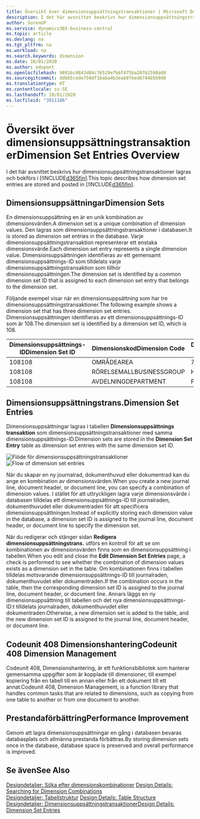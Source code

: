 ```yaml
---
title: Översikt över dimensionsuppsättningstransaktioner | Microsoft Docs
description: I det här avsnittet beskrivs hur dimensionsuppsättningstransaktioner lagras och bokförs i Dynamics 365.
author: SorenGP
ms.service: dynamics365-business-central
ms.topic: article
ms.devlang: na
ms.tgt_pltfrm: na
ms.workload: na
ms.search.keywords: dimension
ms.date: 10/01/2020
ms.author: edupont
ms.openlocfilehash: 98916c0843d84c76529e7b6f475ba207b2590a08
ms.sourcegitcommit: ddbb5cede750df1baba4b3eab8fbed6744b5b9d6
ms.translationtype: HT
ms.contentlocale: sv-SE
ms.lasthandoff: 10/01/2020
ms.locfileid: "3911186"
---
```

# <a name="dimension-set-entries-overview"></a><span data-ttu-id="f2950-103">Översikt över dimensionsuppsättningstransaktioner</span><span class="sxs-lookup"><span data-stu-id="f2950-103">Dimension Set Entries Overview</span></span>
<span data-ttu-id="f2950-104">I det här avsnittet beskrivs hur dimensionsuppsättningstransaktioner lagras och bokförs i [!INCLUDE[d365fin](includes/d365fin_md.md)].</span><span class="sxs-lookup"><span data-stu-id="f2950-104">This topic describes how dimension set entries are stored and posted in [!INCLUDE[d365fin](includes/d365fin_md.md)].</span></span>  

## <a name="dimension-sets"></a><span data-ttu-id="f2950-105">Dimensionsuppsättningar</span><span class="sxs-lookup"><span data-stu-id="f2950-105">Dimension Sets</span></span>  
<span data-ttu-id="f2950-106">En dimensionsuppsättning en är en unik kombination av dimensionsvärden.</span><span class="sxs-lookup"><span data-stu-id="f2950-106">A dimension set is a unique combination of dimension values.</span></span> <span data-ttu-id="f2950-107">Den lagras som dimensionsuppsättningstransaktioner i databasen.</span><span class="sxs-lookup"><span data-stu-id="f2950-107">It is stored as dimension set entries in the database.</span></span> <span data-ttu-id="f2950-108">Varje dimensionsuppsättningstransaktion representerar ett enstaka dimensionsvärde.</span><span class="sxs-lookup"><span data-stu-id="f2950-108">Each dimension set entry represents a single dimension value.</span></span> <span data-ttu-id="f2950-109">Dimensionsuppsättningen identifieras av ett gemensamt dimensionsuppsättnings-ID som tilldelats varje dimensionsuppsättningstransaktion som tillhör dimensionsuppsättningen.</span><span class="sxs-lookup"><span data-stu-id="f2950-109">The dimension set is identified by a common dimension set ID that is assigned to each dimension set entry that belongs to the dimension set.</span></span>  

<span data-ttu-id="f2950-110">Följande exempel visar när en dimensionsuppsättning som har tre dimensionsuppsättningstransaktioner.</span><span class="sxs-lookup"><span data-stu-id="f2950-110">The following example shows a dimension set that has three dimension set entries.</span></span> <span data-ttu-id="f2950-111">Dimensionsuppsättningen identifieras av ett dimensionsuppsättnings-ID som är 108.</span><span class="sxs-lookup"><span data-stu-id="f2950-111">The dimension set is identified by a dimension set ID, which is 108.</span></span>  

|<span data-ttu-id="f2950-112">Dimensionsuppsättnings-ID</span><span class="sxs-lookup"><span data-stu-id="f2950-112">Dimension Set ID</span></span>|<span data-ttu-id="f2950-113">Dimensionskod</span><span class="sxs-lookup"><span data-stu-id="f2950-113">Dimension Code</span></span>|<span data-ttu-id="f2950-114">Dimensionsvärdekod</span><span class="sxs-lookup"><span data-stu-id="f2950-114">Dimension Value Code</span></span>|<span data-ttu-id="f2950-115">Dimensionsvärdesnamn</span><span class="sxs-lookup"><span data-stu-id="f2950-115">Dimension Value Name</span></span>|  
|----------------------|--------------------|--------------------------|--------------------------|  
|<span data-ttu-id="f2950-116">108</span><span class="sxs-lookup"><span data-stu-id="f2950-116">108</span></span>|<span data-ttu-id="f2950-117">OMRÅDE</span><span class="sxs-lookup"><span data-stu-id="f2950-117">AREA</span></span>|<span data-ttu-id="f2950-118">70</span><span class="sxs-lookup"><span data-stu-id="f2950-118">70</span></span>|<span data-ttu-id="f2950-119">Nordamerika</span><span class="sxs-lookup"><span data-stu-id="f2950-119">America North</span></span>|  
|<span data-ttu-id="f2950-120">108</span><span class="sxs-lookup"><span data-stu-id="f2950-120">108</span></span>|<span data-ttu-id="f2950-121">RÖRELSEMALL</span><span class="sxs-lookup"><span data-stu-id="f2950-121">BUSINESSGROUP</span></span>|<span data-ttu-id="f2950-122">Home</span><span class="sxs-lookup"><span data-stu-id="f2950-122">HOME</span></span>|<span data-ttu-id="f2950-123">Start</span><span class="sxs-lookup"><span data-stu-id="f2950-123">Home</span></span>|  
|<span data-ttu-id="f2950-124">108</span><span class="sxs-lookup"><span data-stu-id="f2950-124">108</span></span>|<span data-ttu-id="f2950-125">AVDELNING</span><span class="sxs-lookup"><span data-stu-id="f2950-125">DEPARTMENT</span></span>|<span data-ttu-id="f2950-126">FÖRSÄLJNING</span><span class="sxs-lookup"><span data-stu-id="f2950-126">SALES</span></span>|<span data-ttu-id="f2950-127">FÖRS</span><span class="sxs-lookup"><span data-stu-id="f2950-127">Sales</span></span>|  

## <a name="dimension-set-entries"></a><span data-ttu-id="f2950-128">Dimensionsuppsättningstrans.</span><span class="sxs-lookup"><span data-stu-id="f2950-128">Dimension Set Entries</span></span>  
<span data-ttu-id="f2950-129">Dimensionsuppsättningar lagras i tabellen **Dimensionsuppsättnings transaktion** som dimensionsuppsättningstransaktioner med samma dimensionsuppsättnings-ID.</span><span class="sxs-lookup"><span data-stu-id="f2950-129">Dimension sets are stored in the **Dimension Set Entry** table as dimension set entries with the same dimension set ID.</span></span>  

<span data-ttu-id="f2950-130">![Flöde för dimensionsuppsättningstransaktioner](media/dimensionentrynav7.png "Flöde för dimensionsuppsättningstransaktioner")</span><span class="sxs-lookup"><span data-stu-id="f2950-130">![Flow of dimension set entries](media/dimensionentrynav7.png "Flow of dimension set entries")</span></span>  

<span data-ttu-id="f2950-131">När du skapar en ny journalrad, dokumenthuvud eller dokumentrad kan du ange en kombination av dimensionsvärden.</span><span class="sxs-lookup"><span data-stu-id="f2950-131">When you create a new journal line, document header, or document line, you can specify a combination of dimension values.</span></span> <span data-ttu-id="f2950-132">I stället för att uttryckligen lagra varje dimensionsvärde i databasen tilldelas ett dimensionsuppsättnings-ID till journalraden, dokumenthuvudet eller dokumentraden för att specificera dimensionsuppsättningen.</span><span class="sxs-lookup"><span data-stu-id="f2950-132">Instead of explicitly storing each dimension value in the database, a dimension set ID is assigned to the journal line, document header, or document line to specify the dimension set.</span></span>  

<span data-ttu-id="f2950-133">När du redigerar och stänger sidan **Redigera dimensionsuppsättningstrans.** utförs en kontroll för att se om kombinationen av dimensionsvärden finns som en dimensionsuppsättning i tabellen.</span><span class="sxs-lookup"><span data-stu-id="f2950-133">When you edit and close the **Edit Dimension Set Entries** page, a check is performed to see whether the combination of dimension values exists as a dimension set in the table.</span></span> <span data-ttu-id="f2950-134">Om kombinationen finns i tabellen tilldelas motsvarande dimensionsuppsättnings-ID till journalraden, dokumenthuvudet eller dokumentraden.</span><span class="sxs-lookup"><span data-stu-id="f2950-134">If the combination occurs in the table, then the corresponding dimension set ID is assigned to the journal line, document header, or document line.</span></span> <span data-ttu-id="f2950-135">Annars läggs en ny dimensionsuppsättning till tabellen och det nya dimensionsuppsättnings-ID:t tilldelats journalraden, dokumenthuvudet eller dokumentraden.</span><span class="sxs-lookup"><span data-stu-id="f2950-135">Otherwise, a new dimension set is added to the table, and the new dimension set ID is assigned to the journal line, document header, or document line.</span></span>

## <a name="codeunit-408-dimension-management"></a><span data-ttu-id="f2950-136">Codeunit 408 Dimensionshantering</span><span class="sxs-lookup"><span data-stu-id="f2950-136">Codeunit 408 Dimension Management</span></span>
<span data-ttu-id="f2950-137">Codeunit 408, Dimensionshantering, är ett funktionsbibliotek som hanterar gemensamma uppgifter som är kopplade till dimensioner, till exempel kopiering från en tabell till en annan eller från ett dokument till ett annat.</span><span class="sxs-lookup"><span data-stu-id="f2950-137">Codeunit 408, Dimension Management, is a function library that handles common tasks that are related to dimensions, such as copying from one table to another or from one document to another.</span></span>

## <a name="performance-improvement"></a><span data-ttu-id="f2950-138">Prestandaförbättring</span><span class="sxs-lookup"><span data-stu-id="f2950-138">Performance Improvement</span></span>  
<span data-ttu-id="f2950-139">Genom att lagra dimensionsuppsättningar en gång i databasen bevaras databasplats och allmänna prestanda förbättras.</span><span class="sxs-lookup"><span data-stu-id="f2950-139">By storing dimension sets once in the database, database space is preserved and overall performance is improved.</span></span>  

## <a name="see-also"></a><span data-ttu-id="f2950-140">Se även</span><span class="sxs-lookup"><span data-stu-id="f2950-140">See Also</span></span>  
<span data-ttu-id="f2950-141">[Designdetaljer: Söka efter dimensionskombinationer](design-details-searching-for-dimension-combinations.md) </span><span class="sxs-lookup"><span data-stu-id="f2950-141">[Design Details: Searching for Dimension Combinations](design-details-searching-for-dimension-combinations.md) </span></span>  
<span data-ttu-id="f2950-142">[Designdetaljer: Tabellstruktur](design-details-table-structure.md) </span><span class="sxs-lookup"><span data-stu-id="f2950-142">[Design Details: Table Structure](design-details-table-structure.md) </span></span>  
[<span data-ttu-id="f2950-143">Designdetaljer: Dimensionsuppsättningstransaktioner</span><span class="sxs-lookup"><span data-stu-id="f2950-143">Design Details: Dimension Set Entries</span></span>](design-details-dimension-set-entries.md)   
